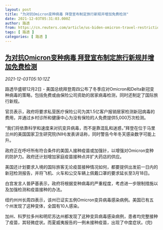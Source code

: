 ```yaml
---
layout: post
title: "为对抗Omicron变种病毒 拜登宣布制定旅行新规并增加免费检测"
date: 2021-12-03T05:31:03.000Z
author: 路透
from: https://cn.reuters.com/article/us-biden-omicron-travel-restrictions-120-idCNKBS2II0BA
tags: [ 路透 ]
categories: [ 路透 ]
---
```

<!--1638509463000-->
[为对抗Omicron变种病毒 拜登宣布制定旅行新规并增加免费检测](https://cn.reuters.com/article/us-biden-omicron-travel-restrictions-120-idCNKBS2II0BA)
------

<div>
<div><i>2021-12-03T05:10:12Z</i></div><p>路透华盛顿12月2日 - 美国总统拜登周四公布了冬季应对Omicron和Delta新冠变种病毒的策略，包括免费或由保险公司资助的居家病毒检测，同时还制定了国际旅行新规。</p><p>官员表示，政府将要求私营医疗保险公司为其1.5亿客户报销居家检测新冠病毒的费用，并通过乡村诊所和健康中心为没有保险的人免费提供5,000万次检测。</p><p>“我们将依靠科学和速度来对抗变异病毒，而不是靠混乱和迷惑，”拜登在位于马里兰州的美国国家卫生研究院(NIH)发表讲话称，同时警告今年冬天感染数字可能上升。</p><p>政府正在呼吁所有符合条件的美国人接种疫苗或加强针，以增强对Omicron变种的防护力。政府还计划增加家庭疫苗接种点并扩大药店的供应。</p><p>美国还计划要求入境的国际旅客无论疫苗接种情况如何，都要提供出发前一日内的新冠检测报告，并将飞机、火车和公交车辆上佩戴口罩的要求延长至3月18日。</p><p>白宫发言人普萨基表示，政府将根据变种病毒的严重程度，考虑进一步限制措施以及加强检测和疫苗接种的办法。</p><p>纽约州州长周四表示，该州已证实五例Omicron变异病毒感染病例。美国已有五个州发现了这种变体，全国有10人感染。</p><p>加州、科罗拉多州和明尼苏达州都发现了这种变异病毒感染病例，患者均完整接种了疫苗，其轻微症状。而夏威夷报告的一例未接种疫苗，出现了中度症状。(完)</p>
</div>
